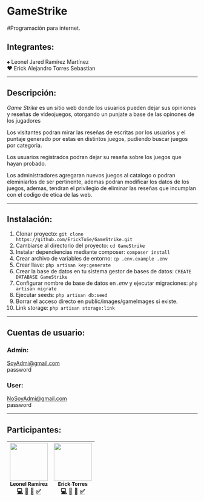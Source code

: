# GameStrike
#Programación para internet.

## Integrantes:

♠ Leonel Jared Ramírez Martínez <br>
♥ Erick Alejandro Torres Sebastian

---

## Descripción:

   _Game Strike_ es un sitio web donde los usuarios pueden dejar sus opiniones y reseñas de videojuegos, 
otorgando un punjate a base de las opinones de los jugadores

   Los visitantes podran mirar las reseñas de escritas por los usuarios y el puntaje generado por estas 
en distintos juegos, pudiendo buscar juegos por categoria.

   Los usuarios registrados podran dejar su reseña sobre los juegos que hayan probado.

   Los administradores agregaran nuevos juegos al catalogo o podran eleminiarlos de ser pertinente, ademas 
podran modificar los datos de los juegos, ademas, tendran el privilegio de eliminar las reseñas que 
incumplan con el codigo de etica de las web.

---

## Instalación:

1. Clonar proyecto: `git clone https://github.com/ErickToSe/GameStrike.git` 
2. Cambiarse al directorio del proyecto: `cd GameStrike`
3. Instalar dependiencias mediante composer: `composer install`
4. Crear archivo de variables de entorno: `cp .env.example .env`
5. Crear llave: `php artisan key:generate`
6. Crear la base de datos en tu sistema gestor de bases de datos: `CREATE DATABASE GameStrike`
7. Configurar nombre de base de datos en _.env_ y ejecutar migraciones: `php artisan migrate`
8. Ejecutar seeds: `php artisan db:seed`
9. Borrar el acceso directo en public/images/gameImages si existe.
10. Link storage: `php artisan storage:link`

---

## Cuentas de usuario:

### Admin:
SoyAdmi@gmail.com<br>
password

### User:
NoSoyAdmi@gmail.com<br>
password

---

## Participantes:
| [<img src="https://avatars.githubusercontent.com/u/80792736?v=4" width="100px;"/><br /><sub><b>Leonel Ramírez</b></sub>](https://github.com/ethryan-ramart)<br />[💻]() [📖]() [👀]() [✅]() | [<img src="https://avatars.githubusercontent.com/u/71098715?s=400&u=d2b067ce65763fd5b318bc3ec3b3f52c47d0c2f0&v=4" width="100px;"/><br /><sub><b>Erick Torres</b></sub>](https://github.com/ErickToSe)<br />[💻]() [📖]() [👀]() [✅]()| 
| :---: | :---: |
